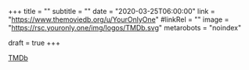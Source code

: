 +++
title = ""
subtitle = ""
date = "2020-03-25T06:00:00"
link = "https://www.themoviedb.org/u/YourOnlyOne"
#linkRel = ""
image = "https://rsc.youronly.one/img/logos/TMDb.svg"
metarobots = "noindex"

draft = true
+++

<a href="https://www.themoviedb.org/u/YourOnlyOne" rel="me noopener external nofollow" referrerpolicy="strict-origin-when-cross-origin">TMDb</a>
